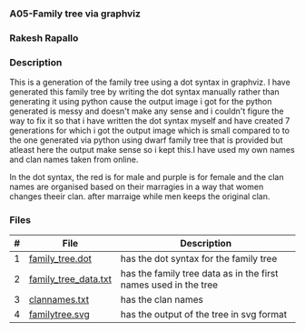 ### A05-Family tree via graphviz

### Rakesh Rapallo

### Description

This is a generation of the family tree using a dot syntax in graphviz.
I have generated this family tree by writing the dot syntax manually rather than generating it using python cause the output image i got for the python generated is messy and doesn't make any sense and i couldn't figure the way to fix it so that i have written the dot syntax myself and have created 7 generations for which i got the output image which is small compared to to the one generated via python using dwarf family tree that is provided but atleast here the output make sense so i kept this.I have used my own names and clan names taken from online.

In the dot syntax, the red is for male and purple is for female and the clan names are organised based on their marragies in a way that women changes theeir clan. after marraige while men keeps the original clan.

### Files

|   #   | File      | Description                                  |
| :---: | --------- | -------------------------------------------- |
|   1   | [family_tree.dot](https://github.com/RakeshRapalli6/4883-Software-Tools/blob/main/Assignments/A05/family%20tree.dot)| has the dot syntax for the family tree
|   2   | [family_tree_data.txt](https://github.com/RakeshRapalli6/4883-Software-Tools/blob/main/Assignments/A05/family_tree_data.txt)| has the family tree data as in the first names used in the tree
|   3   | [clannames.txt](https://github.com/RakeshRapalli6/4883-Software-Tools/blob/main/Assignments/A05/clannames.txt) | has the clan names 
|   4   | [familytree.svg](https://github.com/RakeshRapalli6/4883-Software-Tools/blob/main/Assignments/A05/familytree.svg) | has the output of the tree in svg format
